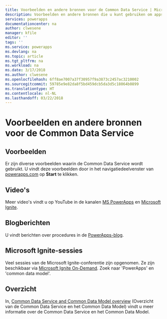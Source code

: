 ```yaml
---
title: Voorbeelden en andere bronnen voor de Common Data Service | Microsoft Docs
description: Voorbeelden en andere bronnen die u kunt gebruiken om apps te maken.
services: powerapps
documentationcenter: na
author: clwesene
manager: kfile
editor: ''
tags: ''
ms.service: powerapps
ms.devlang: na
ms.topic: article
ms.tgt_pltfrm: na
ms.workload: na
ms.date: 3/17/2018
ms.author: clwesene
ms.openlocfilehash: 6ff8ae7007a37f30957f9a3873c2457ac3210002
ms.sourcegitcommit: 59785e9e82da8f5bd459dcb5da3d5c18064b0899
ms.translationtype: HT
ms.contentlocale: nl-NL
ms.lasthandoff: 03/22/2018
---
```

# <a name="samples-and-other-resources--for-the-common-data-service"></a>Voorbeelden en andere bronnen voor de Common Data Service
## <a name="samples"></a>Voorbeelden
Er zijn diverse voorbeelden waarin de Common Data Service wordt gebruikt. U vindt deze voorbeelden door in het navigatiedeelvenster van [powerapps.com](https://web.powerapps.com) op **Start** te klikken.

## <a name="videos"></a>Video's
Meer video's vindt u op YouTube in de kanalen [MS PowerApps](https://www.youtube.com/channel/UCGfWR2ekfRFckLjev6eQYLg) en [Microsoft Ignite](https://www.youtube.com/channel/UCrhJmfAGQ5K81XQ8_od1iTg).

## <a name="blog-posts"></a>Blogberichten
U vindt berichten over procedures in de [PowerApps-blog](https://powerapps.microsoft.com/blog/).

## <a name="microsoft-ignite-sessions"></a>Microsoft Ignite-sessies
Veel sessies van de Microsoft Ignite-conferentie zijn opgenomen. Ze zijn beschikbaar via [Microsoft Ignite On-Demand](https://myignite.microsoft.com/videos). Zoek naar 'PowerApps' en 'common data model'.

## <a name="overview"></a>Overzicht
In, [Common Data Service and Common Data Model overview](https://docs.microsoft.com/common-data-service/entity-reference/security-model) (Overzicht van de Common Data Service en het Common Data Model) vindt u meer informatie over de Common Data Service en het Common Data Model.

